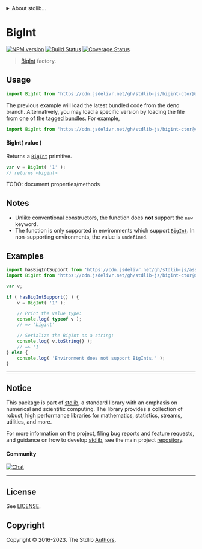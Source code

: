 <!--

@license Apache-2.0

Copyright (c) 2021 The Stdlib Authors.

Licensed under the Apache License, Version 2.0 (the "License");
you may not use this file except in compliance with the License.
You may obtain a copy of the License at

   http://www.apache.org/licenses/LICENSE-2.0

Unless required by applicable law or agreed to in writing, software
distributed under the License is distributed on an "AS IS" BASIS,
WITHOUT WARRANTIES OR CONDITIONS OF ANY KIND, either express or implied.
See the License for the specific language governing permissions and
limitations under the License.

-->


<details>
  <summary>
    About stdlib...
  </summary>
  <p>We believe in a future in which the web is a preferred environment for numerical computation. To help realize this future, we've built stdlib. stdlib is a standard library, with an emphasis on numerical and scientific computation, written in JavaScript (and C) for execution in browsers and in Node.js.</p>
  <p>The library is fully decomposable, being architected in such a way that you can swap out and mix and match APIs and functionality to cater to your exact preferences and use cases.</p>
  <p>When you use stdlib, you can be absolutely certain that you are using the most thorough, rigorous, well-written, studied, documented, tested, measured, and high-quality code out there.</p>
  <p>To join us in bringing numerical computing to the web, get started by checking us out on <a href="https://github.com/stdlib-js/stdlib">GitHub</a>, and please consider <a href="https://opencollective.com/stdlib">financially supporting stdlib</a>. We greatly appreciate your continued support!</p>
</details>

# BigInt

[![NPM version][npm-image]][npm-url] [![Build Status][test-image]][test-url] [![Coverage Status][coverage-image]][coverage-url] <!-- [![dependencies][dependencies-image]][dependencies-url] -->

> [BigInt][mdn-bigint] factory.

<!-- Section to include introductory text. Make sure to keep an empty line after the intro `section` element and another before the `/section` close. -->

<section class="intro">

</section>

<!-- /.intro -->

<!-- Package usage documentation. -->



<section class="usage">

## Usage

```javascript
import BigInt from 'https://cdn.jsdelivr.net/gh/stdlib-js/bigint-ctor@deno/mod.js';
```
The previous example will load the latest bundled code from the deno branch. Alternatively, you may load a specific version by loading the file from one of the [tagged bundles](https://github.com/stdlib-js/bigint-ctor/tags). For example,

```javascript
import BigInt from 'https://cdn.jsdelivr.net/gh/stdlib-js/bigint-ctor@v0.1.1-deno/mod.js';
```

#### BigInt( value )

Returns a [`BigInt`][mdn-bigint] primitive.

<!-- run-disable -->

```javascript
var v = BigInt( '1' );
// returns <bigint>
```

TODO: document properties/methods

</section>

<!-- /.usage -->

<!-- Package usage notes. Make sure to keep an empty line after the `section` element and another before the `/section` close. -->

<section class="notes">

## Notes

-   Unlike conventional constructors, the function does **not** support the `new` keyword.
-   The function is only supported in environments which support [`BigInt`][mdn-bigint]. In non-supporting environments, the value is `undefined`.

</section>

<!-- /.notes -->

<!-- Package usage examples. -->

<section class="examples">

## Examples

<!-- eslint no-undef: "error" -->

```javascript
import hasBigIntSupport from 'https://cdn.jsdelivr.net/gh/stdlib-js/assert-has-bigint-support@deno/mod.js';
import BigInt from 'https://cdn.jsdelivr.net/gh/stdlib-js/bigint-ctor@deno/mod.js';

var v;

if ( hasBigIntSupport() ) {
    v = BigInt( '1' );

    // Print the value type:
    console.log( typeof v );
    // => 'bigint'

    // Serialize the BigInt as a string:
    console.log( v.toString() );
    // => '1'
} else {
    console.log( 'Environment does not support BigInts.' );
}
```

</section>

<!-- /.examples -->

<!-- Section to include cited references. If references are included, add a horizontal rule *before* the section. Make sure to keep an empty line after the `section` element and another before the `/section` close. -->

<section class="references">

</section>

<!-- /.references -->

<!-- Section for related `stdlib` packages. Do not manually edit this section, as it is automatically populated. -->

<section class="related">

</section>

<!-- /.related -->

<!-- Section for all links. Make sure to keep an empty line after the `section` element and another before the `/section` close. -->


<section class="main-repo" >

* * *

## Notice

This package is part of [stdlib][stdlib], a standard library with an emphasis on numerical and scientific computing. The library provides a collection of robust, high performance libraries for mathematics, statistics, streams, utilities, and more.

For more information on the project, filing bug reports and feature requests, and guidance on how to develop [stdlib][stdlib], see the main project [repository][stdlib].

#### Community

[![Chat][chat-image]][chat-url]

---

## License

See [LICENSE][stdlib-license].


## Copyright

Copyright &copy; 2016-2023. The Stdlib [Authors][stdlib-authors].

</section>

<!-- /.stdlib -->

<!-- Section for all links. Make sure to keep an empty line after the `section` element and another before the `/section` close. -->

<section class="links">

[npm-image]: http://img.shields.io/npm/v/@stdlib/bigint-ctor.svg
[npm-url]: https://npmjs.org/package/@stdlib/bigint-ctor

[test-image]: https://github.com/stdlib-js/bigint-ctor/actions/workflows/test.yml/badge.svg?branch=v0.1.1
[test-url]: https://github.com/stdlib-js/bigint-ctor/actions/workflows/test.yml?query=branch:v0.1.1

[coverage-image]: https://img.shields.io/codecov/c/github/stdlib-js/bigint-ctor/main.svg
[coverage-url]: https://codecov.io/github/stdlib-js/bigint-ctor?branch=main

<!--

[dependencies-image]: https://img.shields.io/david/stdlib-js/bigint-ctor.svg
[dependencies-url]: https://david-dm.org/stdlib-js/bigint-ctor/main

-->

[chat-image]: https://img.shields.io/gitter/room/stdlib-js/stdlib.svg
[chat-url]: https://app.gitter.im/#/room/#stdlib-js_stdlib:gitter.im

[stdlib]: https://github.com/stdlib-js/stdlib

[stdlib-authors]: https://github.com/stdlib-js/stdlib/graphs/contributors

[umd]: https://github.com/umdjs/umd
[es-module]: https://developer.mozilla.org/en-US/docs/Web/JavaScript/Guide/Modules

[deno-url]: https://github.com/stdlib-js/bigint-ctor/tree/deno
[umd-url]: https://github.com/stdlib-js/bigint-ctor/tree/umd
[esm-url]: https://github.com/stdlib-js/bigint-ctor/tree/esm
[branches-url]: https://github.com/stdlib-js/bigint-ctor/blob/main/branches.md

[stdlib-license]: https://raw.githubusercontent.com/stdlib-js/bigint-ctor/main/LICENSE

[mdn-bigint]: https://developer.mozilla.org/en-US/docs/Web/JavaScript/Reference/Global_Objects/BigInt

</section>

<!-- /.links -->
